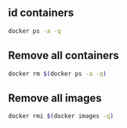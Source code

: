 ## id containers
```bash
docker ps -a -q
```
## Remove all containers

```bash
docker rm $(docker ps -a -q)
```

## Remove all images

```bash
docker rmi $(docker images -q)
```